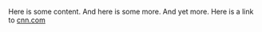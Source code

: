 Here is some content. And here is some more. And yet more.
Here is a link to [cnn.com](https://cnn.com)
